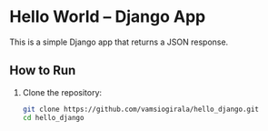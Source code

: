 # Hello World – Django App

This is a simple Django app that returns a JSON response.

## How to Run

1. Clone the repository:
   ```bash
   git clone https://github.com/vamsiogirala/hello_django.git
   cd hello_django
